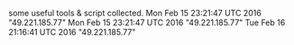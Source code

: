 some useful tools & script collected.
Mon Feb 15 23:21:47 UTC 2016 "49.221.185.77"
Mon Feb 15 23:21:47 UTC 2016 "49.221.185.77"
Tue Feb 16 21:16:41 UTC 2016 "49.221.185.77"

